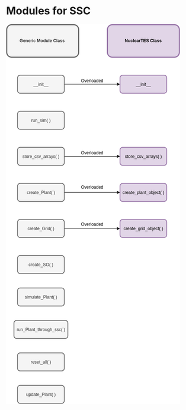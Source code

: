 # Modules for SSC

![simulations_modules][simulations_modules]

[simulations_modules]: simulations_modules_structure.png